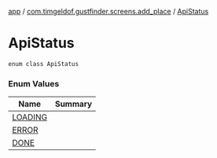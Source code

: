 [app](../../index.md) / [com.timgeldof.gustfinder.screens.add_place](../index.md) / [ApiStatus](./index.md)

# ApiStatus

`enum class ApiStatus`

### Enum Values

| Name | Summary |
|---|---|
| [LOADING](-l-o-a-d-i-n-g.md) |  |
| [ERROR](-e-r-r-o-r.md) |  |
| [DONE](-d-o-n-e.md) |  |
